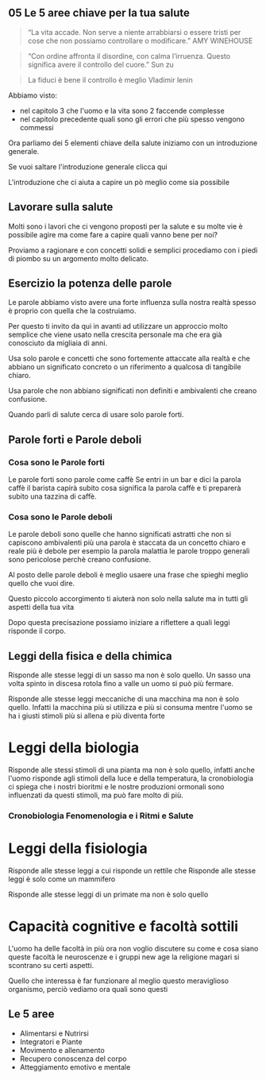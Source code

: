 
## 05 Le 5 aree chiave per la tua salute

> “La vita accade. Non serve a niente arrabbiarsi o essere tristi per cose che non possiamo controllare o modificare.”
 >AMY WINEHOUSE

> “Con ordine affronta il disordine, con calma l’irruenza. Questo significa avere il controllo del cuore.”
> Sun zu

> La fiduci è bene il controllo è meglio 
> Vladimir lenin

Abbiamo visto:

- nel capitolo 3 che l'uomo e la vita sono 2 faccende complesse 
- nel capitolo precedente quali sono gli errori che più spesso vengono commessi 

Ora parliamo dei 5 elementi chiave della salute iniziamo con un introduzione generale.

Se vuoi saltare l'introduzione generale clicca qui 


L'introduzione che ci aiuta a capire un pò meglio come sia possibile 

## Lavorare sulla salute

Molti sono i lavori che ci vengono proposti per la salute e su molte vie è possibile agire ma come fare a capire quali vanno bene per noi?

Proviamo a ragionare e con concetti solidi e semplici procediamo con i piedi di piombo su un argomento molto delicato. 

## Esercizio la potenza delle parole

Le parole abbiamo visto avere una forte influenza sulla nostra realtà spesso è proprio con quella che la costruiamo.
 
Per questo ti invito da qui in avanti ad utilizzare un approccio molto semplice che viene usato nella crescita personale ma che era già conosciuto da migliaia di anni.

Usa solo parole e concetti che sono fortemente attaccate alla realtà e che abbiano un significato concreto o un riferimento a qualcosa di tangibile chiaro.

Usa parole che non abbiano significati non definiti e ambivalenti che creano confusione.

Quando parli di salute cerca di usare solo parole forti. 

## Parole forti e Parole deboli

### Cosa sono le Parole forti
Le parole forti sono parole come caffè
Se entri in un bar e dici la parola caffè il barista capirà subito cosa significa la parola caffè e ti preparerà subito una tazzina di caffè.

### Cosa sono le Parole deboli

Le parole deboli sono quelle che hanno significati astratti che non si capiscono ambivalenti più una parola è staccata da un concetto chiaro e reale più è debole
per esempio la parola malattia
le parole troppo generali sono pericolose perchè creano confusione.

Al posto delle parole deboli è meglio usaere una frase che spieghi meglio quello che vuoi dire.


Questo piccolo accorgimento ti aiuterà non solo nella salute ma in tutti gli aspetti della tua vita

Dopo questa precisazione possiamo iniziare a riflettere a quali leggi risponde il corpo.








## Leggi della fisica e della chimica

Risponde alle stesse leggi di un sasso ma non è solo quello.
Un sasso una volta spinto in discesa rotola fino a valle un uomo si può più fermare.

Risponde alle stesse leggi meccaniche di una macchina ma non è solo quello.
Infatti la macchina più si utilizza e più si consuma mentre l'uomo se ha i giusti stimoli più si allena e più diventa forte

# Leggi della biologia

Risponde alle stessi stimoli di una pianta ma non è solo quello, infatti anche l'uomo risponde agli stimoli della luce e della temperatura, la cronobiologia ci spiega che i nostri bioritmi e le nostre produzioni ormonali sono influenzati da questi stimoli, ma può fare molto di più.

### Cronobiologia Fenomenologia e i Ritmi  e Salute



# Leggi della fisiologia

Risponde alle stesse leggi a cui risponde un rettile che 
Risponde alle stesse leggi  è solo come un mammifero

Risponde alle stesse leggi di un primate ma non è solo quello

# Capacità cognitive e facoltà sottili 
L'uomo ha delle facoltà in più ora non voglio discutere su come e cosa siano queste facoltà le neuroscenze e i gruppi new age la religione magari si scontrano su certi aspetti.

Quello che interessa è far funzionare al meglio questo meraviglioso organismo, perciò vediamo ora quali sono questi 

## Le 5 aree
- Alimentarsi e Nutrirsi
- Integratori e Piante 
- Movimento e allenamento
- Recupero conoscenza del corpo
- Atteggiamento emotivo e mentale









<!--stackedit_data:
eyJoaXN0b3J5IjpbMTUxMjA5MTgwMSwtMTAxNDEyOTE1Niw5Mz
E2Nzk5MjksLTczNDEwMzUzMywtNjAxMTE2MzUsMTU0OTIzNzIz
NCwzOTU4MDg4MDcsOTcwMzY1Nzc4LC0xNDI3MDU3MDY3XX0=
-->